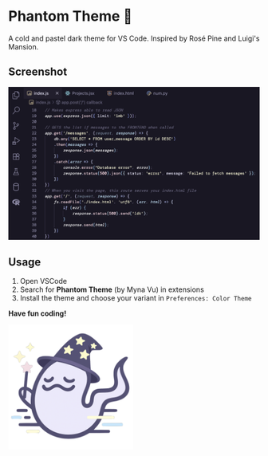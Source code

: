 # Phantom Theme 🎐

A cold and pastel dark theme for VS Code. Inspired by Rosé Pine and Luigi's Mansion.

## Screenshot

![image alt](screenshot.png)

## Usage

1. Open VSCode
2. Search for **Phantom Theme** (by Myna Vu) in extensions
3. Install the theme and choose your variant in `Preferences: Color Theme`

**Have fun coding!**

<img src="wizard.png" alt="image alt" width="250"/>